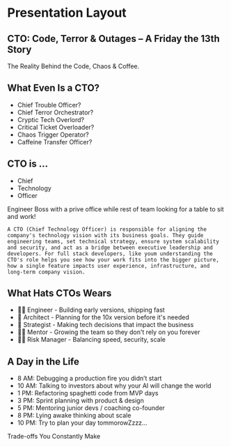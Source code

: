 # Presentation Layout

## CTO: Code, Terror & Outages – A Friday the 13th Story

The Reality Behind the Code, Chaos & Coffee.

## What Even Is a CTO?

- Chief Trouble Officer?
- Chief Terror Orchestrator?
- Cryptic Tech Overlord?
- Critical Ticket Overloader?
- Chaos Trigger Operator?
- Caffeine Transfer Officer?

## CTO is ...

- Chief
- Technology
- Officer

Engineer Boss with a prive office while rest of team looking for a table to sit and work!

    A CTO (Chief Technology Officer) is responsible for aligning the company's technology vision with its business goals. They guide engineering teams, set technical strategy, ensure system scalability and security, and act as a bridge between executive leadership and developers. For full stack developers, like youm understanding the CTO's role helps you see how your work fits into the bigger picture, how a single feature impacts user experience, infrastructure, and long-term company vision.

## What Hats CTOs Wears

- 🧑‍💻 Engineer - Building early versions, shipping fast
- 📐 Architect - Planning for the 10x version before it's needed
- 🎯 Strategist - Making tech decisions that impact the business
- 🧑‍🏫 Mentor - Growing the team so they don't rely on you forever
- 🕵️‍♂️ Risk Manager - Balancing speed, security, scale

## A Day in the Life

- 8 AM: Debugging a production fire you didn’t start
- 10 AM: Talking to investors about why your AI will change the world
- 1 PM: Refactoring spaghetti code from MVP days
- 3 PM: Sprint planning with product & design
- 5 PM: Mentoring junior devs / coaching co-founder
- 8 PM: Lying awake thinking about scale
- 10 PM: Try to plan your day tommorowZzzz...

Trade-offs You Constantly Make